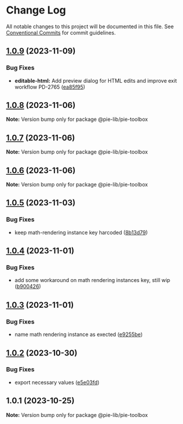 # Change Log

All notable changes to this project will be documented in this file.
See [Conventional Commits](https://conventionalcommits.org) for commit guidelines.

## [1.0.9](https://github.com/pie-framework/pie-lib/compare/@pie-lib/pie-toolbox@1.0.8...@pie-lib/pie-toolbox@1.0.9) (2023-11-09)


### Bug Fixes

* **editable-html:** Add preview dialog for HTML edits and improve exit workflow PD-2765 ([ea85f95](https://github.com/pie-framework/pie-lib/commit/ea85f952a004e4e750da30e1bde9ca4a979d2856))





## [1.0.8](https://github.com/pie-framework/pie-lib/compare/@pie-lib/pie-toolbox@1.0.7...@pie-lib/pie-toolbox@1.0.8) (2023-11-06)

**Note:** Version bump only for package @pie-lib/pie-toolbox





## [1.0.7](https://github.com/pie-framework/pie-lib/compare/@pie-lib/pie-toolbox@1.0.6...@pie-lib/pie-toolbox@1.0.7) (2023-11-06)

**Note:** Version bump only for package @pie-lib/pie-toolbox





## [1.0.6](https://github.com/pie-framework/pie-lib/compare/@pie-lib/pie-toolbox@1.0.5...@pie-lib/pie-toolbox@1.0.6) (2023-11-06)

**Note:** Version bump only for package @pie-lib/pie-toolbox





## [1.0.5](https://github.com/pie-framework/pie-lib/compare/@pie-lib/pie-toolbox@1.0.4...@pie-lib/pie-toolbox@1.0.5) (2023-11-03)


### Bug Fixes

* keep math-rendering instance key harcoded ([8b13d79](https://github.com/pie-framework/pie-lib/commit/8b13d79bfe5ec6a0e09d2f879570ff6fa0abeff5))





## [1.0.4](https://github.com/pie-framework/pie-lib/compare/@pie-lib/pie-toolbox@1.0.3...@pie-lib/pie-toolbox@1.0.4) (2023-11-01)


### Bug Fixes

* add some workaround on math rendering instances key, still wip ([b900426](https://github.com/pie-framework/pie-lib/commit/b90042657efd809ce0220b12f3c4f776ec5bce31))





## [1.0.3](https://github.com/pie-framework/pie-lib/compare/@pie-lib/pie-toolbox@1.0.2...@pie-lib/pie-toolbox@1.0.3) (2023-11-01)


### Bug Fixes

* name math rendering instance as exected ([e9255be](https://github.com/pie-framework/pie-lib/commit/e9255be80195d5e02d1894e1f01df6a4f019568f))





## [1.0.2](https://github.com/pie-framework/pie-lib/compare/@pie-lib/pie-toolbox@1.0.1...@pie-lib/pie-toolbox@1.0.2) (2023-10-30)


### Bug Fixes

* export necessary values ([e5e03fd](https://github.com/pie-framework/pie-lib/commit/e5e03fd3975623a7fdd5c0b9b4c88ae4b0b118d6))





## 1.0.1 (2023-10-25)

**Note:** Version bump only for package @pie-lib/pie-toolbox
